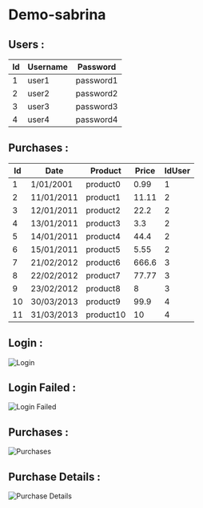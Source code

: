 # Demo-sabrina

## Users :
| Id | Username | Password |
| ------------- | ------------- | ------------- |
| 1 | user1 | password1 |
| 2 | user2 | password2 |
| 3 | user3 | password3 |
| 4 | user4 | password4 |

## Purchases :
| Id | Date | Product | Price | IdUser |
| ------------- | ------------- | ------------- | ------------- | ------------- |
| 1 | 1/01/2001 | product0 | 0.99 | 1
| 2 | 11/01/2011 | product1 | 11.11 | 2
| 3 | 12/01/2011 | product2 | 22.2 | 2
| 4 | 13/01/2011 | product3 | 3.3 | 2
| 5 | 14/01/2011 | product4 | 44.4 | 2
| 6 | 15/01/2011 | product5 | 5.55 | 2
| 7 | 21/02/2012 | product6 | 666.6 | 3
| 8 | 22/02/2012 | product7 | 77.77 | 3
| 9 | 23/02/2012 | product8 | 8 | 3
| 10 | 30/03/2013 | product9 | 99.9 | 4
| 11 | 31/03/2013 | product10 | 10 | 4

## Login :
![Login](https://github.com/AdelLarbi/Demo-sabrina/blob/master/screenshots/Screenshot_20190719-155829.png)
## Login Failed :
![Login Failed](https://github.com/AdelLarbi/Demo-sabrina/blob/master/screenshots/Screenshot_20190719-155843.png)
## Purchases :
![Purchases](https://github.com/AdelLarbi/Demo-sabrina/blob/master/screenshots/Screenshot_20190719-155858.png)
## Purchase Details :
![Purchase Details](https://github.com/AdelLarbi/Demo-sabrina/blob/master/screenshots/Screenshot_20190719-155902.png)
